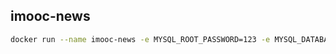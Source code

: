 ## imooc-news

```bash
docker run --name imooc-news -e MYSQL_ROOT_PASSWORD=123 -e MYSQL_DATABASE=imooc-news-dev -p 3306:3306 -d mysql
```
